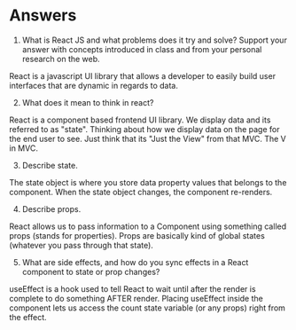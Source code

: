 # Answers

1. What is React JS and what problems does it try and solve? Support your answer with concepts introduced in class and from your personal research on the web.

React is a javascript UI library that allows a developer to easily build user interfaces that are dynamic in regards to data. 


2. What does it mean to think in react?

React is a component based frontend UI library. We display data and its referred to as "state". Thinking about how we display data on the page for the end user to see. Just think that its "Just the View" from that MVC. The V in MVC.


3. Describe state.

The state object is where you store data property values that belongs to the component. When the state object changes, the component re-renders.


4. Describe props.

React allows us to pass information to a Component using something called props (stands for properties). Props are basically kind of global states (whatever you pass through that state).


5. What are side effects, and how do you sync effects in a React component to state or prop changes?

useEffect is a hook used to tell React to wait until after the render is complete to do something AFTER render.
Placing useEffect inside the component lets us access the count state variable (or any props) right from the effect.
